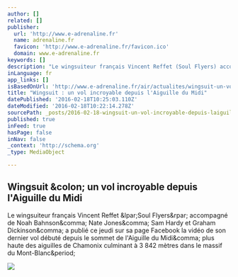 ```yaml
---
author: []
related: []
publisher:
  url: 'http://www.e-adrenaline.fr'
  name: adrenaline.fr
  favicon: 'http://www.e-adrenaline.fr/favicon.ico'
  domain: www.e-adrenaline.fr
keywords: []
description: "Le wingsuiteur français Vincent Reffet (Soul Flyers) accompagné de Noah Bahnson, Nate Jones, Sam Hardy et Graham Dickinson, a publié ce jeudi sur sa page Facebook la vidéo de son dernier vol débuté depuis le sommet de l'Aiguille du Midi, plus haute des aiguilles de Chamonix culminant à 3 842 mètres dans le massif du Mont-Blanc."
inLanguage: fr
app_links: []
isBasedOnUrl: 'http://www.e-adrenaline.fr/air/actualites/wingsuit-un-vol-incroyable-depuis-l-aiguille-du-midi/7553'
title: "Wingsuit : un vol incroyable depuis l'Aiguille du Midi"
datePublished: '2016-02-18T10:25:03.110Z'
dateModified: '2016-02-18T10:22:14.278Z'
sourcePath: _posts/2016-02-18-wingsuit-un-vol-incroyable-depuis-laiguille-du-midi.md
published: true
inFeed: true
hasPage: false
inNav: false
_context: 'http://schema.org'
_type: MediaObject

---
```

<article style=""><h1>Wingsuit &amp;colon; un vol incroyable depuis l'Aiguille du Midi</h1><p>Le wingsuiteur français Vincent Reffet &amp;lpar;Soul Flyers&amp;rpar; accompagné de Noah Bahnson&amp;comma; Nate Jones&amp;comma; Sam Hardy et Graham Dickinson&amp;comma; a publié ce jeudi sur sa page Facebook la vidéo de son dernier vol débuté depuis le sommet de l'Aiguille du Midi&amp;comma; plus haute des aiguilles de Chamonix culminant à 3 842 mètres dans le massif du Mont-Blanc&amp;period;</p><img src="http://medias.lequipe.fr/adrenaline/img-photo-jpg/wingsuit-un-vol-incroyable-depuis-l-aiguille-du-midi/33272/37:0,1367:739-0-0-60/d4361" /></article>